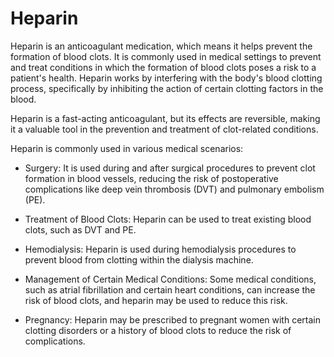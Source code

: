 # Heparin

Heparin is an anticoagulant medication, which means it helps prevent the formation of blood clots. It is commonly used in medical settings to prevent and treat conditions in which the formation of blood clots poses a risk to a patient's health. Heparin works by interfering with the body's blood clotting process, specifically by inhibiting the action of certain clotting factors in the blood.

Heparin is a fast-acting anticoagulant, but its effects are reversible, making it a valuable tool in the prevention and treatment of clot-related conditions. 

Heparin is commonly used in various medical scenarios:

* Surgery: It is used during and after surgical procedures to prevent clot formation in blood vessels, reducing the risk of postoperative complications like deep vein thrombosis (DVT) and pulmonary embolism (PE).

* Treatment of Blood Clots: Heparin can be used to treat existing blood clots, such as DVT and PE.

* Hemodialysis: Heparin is used during hemodialysis procedures to prevent blood from clotting within the dialysis machine.

* Management of Certain Medical Conditions: Some medical conditions, such as atrial fibrillation and certain heart conditions, can increase the risk of blood clots, and heparin may be used to reduce this risk.

* Pregnancy: Heparin may be prescribed to pregnant women with certain clotting disorders or a history of blood clots to reduce the risk of complications.
